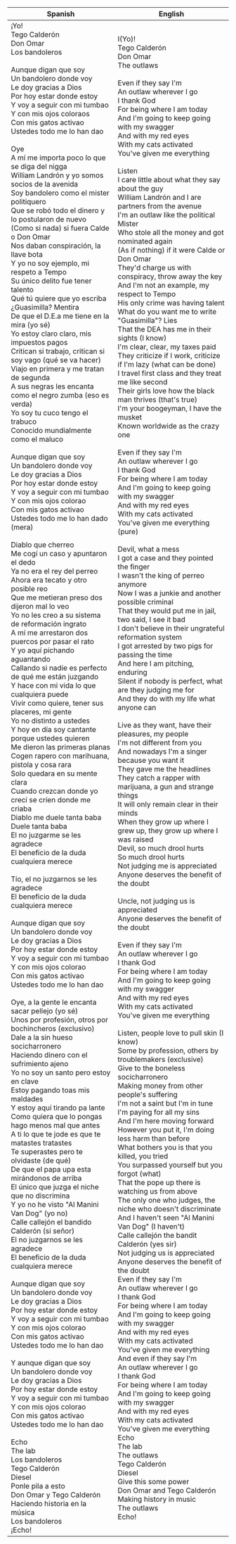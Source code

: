 | Spanish                                                                                                                                                                                                                                                                                                                                                                                                                                                                                                                                                                                                                                                                                                                                                                                                                                                                                                                                                                                                                                                                                                                                                                                                                                                                                                                                                                                                                                                                                                                                                                                                                                                                                                                                                                                                                                                                                                                                                                                                                                                                                                                                                                                                                                                                                                                                                                                                                                                                                                                                                                                                                                                                                                                                                                                                                                                                                                                                                                                                                                                                                                                                                                                                                                                                                                                                                                                                                                                                                                                                                                                                                                                                                                                                                                                                                                                                                                                                                                                                                                                                                                                                                    | English                                                                                                                                                                                                                                                                                                                                                                                                                                                                                                                                                                                                                                                                                                                                                                                                                                                                                                                                                                                                                                                                                                                                                                                                                                                                                                                                                                                                                                                                                                                                                                                                                                                                                                                                                                                                                                                                                                                                                                                                                                                                                                                                                                                                                                                                                                                                                                                                                                                                                                                                                                                                                                                                                                                                                                                                                                                                                                                                                                                                                                                                                                                                                                                                                                                                                                                                                                                                                                                                                                                                                                                                                                                                                                                                                                                                                                                                                                                                                                                                                                                                          |
| ---------------------------------------------------------------------------------------------------------------------------------------------------------------------------------------------------------------------------------------------------------------------------------------------------------------------------------------------------------------------------------------------------------------------------------------------------------------------------------------------------------------------------------------------------------------------------------------------------------------------------------------------------------------------------------------------------------------------------------------------------------------------------------------------------------------------------------------------------------------------------------------------------------------------------------------------------------------------------------------------------------------------------------------------------------------------------------------------------------------------------------------------------------------------------------------------------------------------------------------------------------------------------------------------------------------------------------------------------------------------------------------------------------------------------------------------------------------------------------------------------------------------------------------------------------------------------------------------------------------------------------------------------------------------------------------------------------------------------------------------------------------------------------------------------------------------------------------------------------------------------------------------------------------------------------------------------------------------------------------------------------------------------------------------------------------------------------------------------------------------------------------------------------------------------------------------------------------------------------------------------------------------------------------------------------------------------------------------------------------------------------------------------------------------------------------------------------------------------------------------------------------------------------------------------------------------------------------------------------------------------------------------------------------------------------------------------------------------------------------------------------------------------------------------------------------------------------------------------------------------------------------------------------------------------------------------------------------------------------------------------------------------------------------------------------------------------------------------------------------------------------------------------------------------------------------------------------------------------------------------------------------------------------------------------------------------------------------------------------------------------------------------------------------------------------------------------------------------------------------------------------------------------------------------------------------------------------------------------------------------------------------------------------------------------------------------------------------------------------------------------------------------------------------------------------------------------------------------------------------------------------------------------------------------------------------------------------------------------------------------------------------------------------------------------------------------------------------------------------------------------------------------------------- | -------------------------------------------------------------------------------------------------------------------------------------------------------------------------------------------------------------------------------------------------------------------------------------------------------------------------------------------------------------------------------------------------------------------------------------------------------------------------------------------------------------------------------------------------------------------------------------------------------------------------------------------------------------------------------------------------------------------------------------------------------------------------------------------------------------------------------------------------------------------------------------------------------------------------------------------------------------------------------------------------------------------------------------------------------------------------------------------------------------------------------------------------------------------------------------------------------------------------------------------------------------------------------------------------------------------------------------------------------------------------------------------------------------------------------------------------------------------------------------------------------------------------------------------------------------------------------------------------------------------------------------------------------------------------------------------------------------------------------------------------------------------------------------------------------------------------------------------------------------------------------------------------------------------------------------------------------------------------------------------------------------------------------------------------------------------------------------------------------------------------------------------------------------------------------------------------------------------------------------------------------------------------------------------------------------------------------------------------------------------------------------------------------------------------------------------------------------------------------------------------------------------------------------------------------------------------------------------------------------------------------------------------------------------------------------------------------------------------------------------------------------------------------------------------------------------------------------------------------------------------------------------------------------------------------------------------------------------------------------------------------------------------------------------------------------------------------------------------------------------------------------------------------------------------------------------------------------------------------------------------------------------------------------------------------------------------------------------------------------------------------------------------------------------------------------------------------------------------------------------------------------------------------------------------------------------------------------------------------------------------------------------------------------------------------------------------------------------------------------------------------------------------------------------------------------------------------------------------------------------------------------------------------------------------------------------------------------------------------------------------------------------------------------------------------------------------------- |
| ¡Yo!  <br>Tego Calderón  <br>Don Omar  <br>Los bandoleros<br><br>Aunque digan que soy  <br>Un bandolero donde voy  <br>Le doy gracias a Dios  <br>Por hoy estar donde estoy  <br>Y voy a seguir con mi tumbao  <br>Y con mis ojos coloraos  <br>Con mis gatos activao  <br>Ustedes todo me lo han dao<br><br>Oye  <br>A mí me importa poco lo que se diga del nigga  <br>William Landrón y yo somos socios de la avenida  <br>Soy bandolero como el mister politiquero  <br>Que se robó todo el dinero y lo postularon de nuevo  <br>(Como si nada) si fuera Calde o Don Omar  <br>Nos daban conspiración, la llave bota  <br>Y yo no soy ejemplo, mi respeto a Tempo  <br>Su único delito fue tener talento  <br>Qué tú quiere que yo escriba  <br>¿Guasimilla? Mentira  <br>De que el D.E.a me tiene en la mira (yo sé)  <br>Yo estoy claro claro, mis impuestos pagos  <br>Critican si trabajo, critican si soy vago (qué se va hacer)  <br>Viajo en primera y me tratan de segunda  <br>A sus negras les encanta como el negro zumba (eso es verda)  <br>Yo soy tu cuco tengo el trabuco  <br>Conocido mundialmente como el maluco<br><br>Aunque digan que soy  <br>Un bandolero donde voy  <br>Le doy gracias a Dios  <br>Por hoy estar donde estoy  <br>Y voy a seguir con mi tumbao  <br>Y con mis ojos colorao  <br>Con mis gatos activao  <br>Ustedes todo me lo han dado (mera)<br><br>Diablo que cherreo  <br>Me cogí un caso y apuntaron el dedo  <br>Ya no era el rey del perreo  <br>Ahora era tecato y otro posible reo  <br>Que me metieran preso dos dijeron mal lo veo  <br>Yo no les creo a su sistema de reformación ingrato  <br>A mí me arrestaron dos puercos por pasar el rato  <br>Y yo aquí pichando aguantando  <br>Callando si nadie es perfecto de qué me están juzgando  <br>Y hace con mi vida lo que cualquiera puede  <br>Vivir como quiere, tener sus placeres, mi gente  <br>Yo no distinto a ustedes  <br>Y hoy en día soy cantante porque ustedes quieren  <br>Me dieron las primeras planas  <br>Cogen rapero con marihuana, pistola y cosa rara  <br>Solo quedara en su mente clara  <br>Cuando crezcan donde yo crecí se críen donde me criaba  <br>Diablo me duele tanta baba  <br>Duele tanta baba  <br>El no juzgarme se les agradece  <br>El beneficio de la duda cualquiera merece<br><br>Tío, el no juzgarnos se les agradece  <br>El beneficio de la duda cualquiera merece<br><br>Aunque digan que soy  <br>Un bandolero donde voy  <br>Le doy gracias a Dios  <br>Por hoy estar donde estoy  <br>Y voy a seguir con mi tumbao  <br>Y con mis ojos colorao  <br>Con mis gatos activao  <br>Ustedes todo me lo han dao<br><br>Oye, a la gente le encanta sacar pellejo (yo sé)  <br>Unos por profesión, otros por bochincheros (exclusivo)  <br>Dale a la sin hueso socicharronero  <br>Haciendo dinero con el sufrimiento ajeno  <br>Yo no soy un santo pero estoy en clave  <br>Estoy pagando toas mis maldades  <br>Y estoy aquí tirando pa lante  <br>Como quiera que lo pongas hago menos mal que antes  <br>A ti lo que te jode es que te matastes tratastes  <br>Te superastes pero te olvidaste (de qué)  <br>De que el papa upa esta mirándonos de arriba  <br>El único que juzga el niche que no discrimina  <br>Y yo no he visto "Al Manini Van Dog" (yo no)  <br>Calle callejón el bandido Calderón (si señor)  <br>El no juzgarnos se les agradece  <br>El beneficio de la duda cualquiera merece<br><br>Aunque digan que soy  <br>Un bandolero donde voy  <br>Le doy gracias a Dios  <br>Por hoy estar donde estoy  <br>Y voy a seguir con mi tumbao  <br>Y con mis ojos colorao  <br>Con mis gatos activao  <br>Ustedes todo me lo han dao<br><br>Y aunque digan que soy  <br>Un bandolero donde voy  <br>Le doy gracias a Dios  <br>Por hoy estar donde estoy  <br>Y voy a seguir con mi tumbao  <br>Y con mis ojos colorao  <br>Con mis gatos activao  <br>Ustedes todo me lo han dao<br><br>Echo  <br>The lab  <br>Los bandoleros  <br>Tego Calderón  <br>Diesel  <br>Ponle pila a esto  <br>Don Omar y Tego Calderón  <br>Haciendo historia en la música  <br>Los bandoleros  <br>¡Echo! | I(Yo)!<br>Tego Calderón<br>Don Omar<br>The outlaws<br><br>Even if they say I'm<br>An outlaw wherever I go<br>I thank God<br>For being where I am today<br>And I'm going to keep going with my swagger<br>And with my red eyes<br>With my cats activated<br>You've given me everything<br><br>Listen<br>I care little about what they say about the guy<br>William Landrón and I are partners from the avenue<br>I'm an outlaw like the political Mister<br>Who stole all the money and got nominated again<br>(As if nothing) if it were Calde or Don Omar<br>They'd charge us with conspiracy, throw away the key<br>And I'm not an example, my respect to Tempo<br>His only crime was having talent<br>What do you want me to write<br>"Guasimilla"? Lies<br>That the DEA has me in their sights (I know)<br>I'm clear, clear, my taxes paid<br>They criticize if I work, criticize if I'm lazy (what can be done)<br>I travel first class and they treat me like second<br>Their girls love how the black man thrives (that's true)<br>I'm your boogeyman, I have the musket<br>Known worldwide as the crazy one<br><br>Even if they say I'm<br>An outlaw wherever I go<br>I thank God<br>For being where I am today<br>And I'm going to keep going with my swagger<br>And with my red eyes<br>With my cats activated<br>You've given me everything (pure)<br><br>Devil, what a mess<br>I got a case and they pointed the finger<br>I wasn't the king of perreo anymore<br>Now I was a junkie and another possible criminal<br>That they would put me in jail, two said, I see it bad<br>I don't believe in their ungrateful reformation system<br>I got arrested by two pigs for passing the time<br>And here I am pitching, enduring<br>Silent if nobody is perfect, what are they judging me for<br>And they do with my life what anyone can<br><br>Live as they want, have their pleasures, my people<br>I'm not different from you<br>And nowadays I'm a singer because you want it<br>They gave me the headlines<br>They catch a rapper with marijuana, a gun and strange things<br>It will only remain clear in their minds<br>When they grow up where I grew up, they grow up where I was raised<br>Devil, so much drool hurts<br>So much drool hurts<br>Not judging me is appreciated<br>Anyone deserves the benefit of the doubt<br><br>Uncle, not judging us is appreciated<br>Anyone deserves the benefit of the doubt<br><br>Even if they say I'm<br>An outlaw wherever I go<br>I thank God<br>For being where I am today<br>And I'm going to keep going with my swagger<br>And with my red eyes<br>With my cats activated<br>You've given me everything<br><br>Listen, people love to pull skin (I know)<br>Some by profession, others by troublemakers (exclusive)<br>Give to the boneless socicharronero<br>Making money from other people's suffering<br>I'm not a saint but I'm in tune<br>I'm paying for all my sins<br>And I'm here moving forward<br>However you put it, I'm doing less harm than before<br>What bothers you is that you killed, you tried<br>You surpassed yourself but you forgot (what)<br>That the pope up there is watching us from above<br>The only one who judges, the niche who doesn't discriminate<br>And I haven't seen "Al Manini Van Dog" (I haven't)<br>Calle callejón the bandit Calderón (yes sir)<br>Not judging us is appreciated<br>Anyone deserves the benefit of the doubt<br>Even if they say I'm<br>An outlaw wherever I go<br>I thank God<br>For being where I am today<br>And I'm going to keep going with my swagger<br>And with my red eyes<br>With my cats activated<br>You've given me everything<br>And even if they say I'm<br>An outlaw wherever I go<br>I thank God<br>For being where I am today<br>And I'm going to keep going with my swagger<br>And with my red eyes<br>With my cats activated<br>You've given me everything<br>Echo<br>The lab<br>The outlaws<br>Tego Calderón<br>Diesel<br>Give this some power<br>Don Omar and Tego Calderón<br>Making history in music<br>The outlaws<br>Echo! |